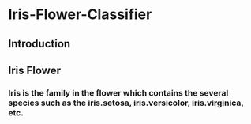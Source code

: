 # Iris-Flower-Classifier
## Introduction
## Iris Flower
### Iris is the family in the flower which contains the several species such as the iris.setosa, iris.versicolor, iris.virginica, etc.
